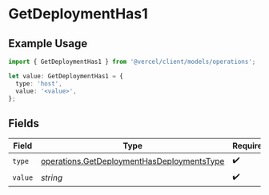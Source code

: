 # GetDeploymentHas1

## Example Usage

```typescript
import { GetDeploymentHas1 } from '@vercel/client/models/operations';

let value: GetDeploymentHas1 = {
  type: 'host',
  value: '<value>',
};
```

## Fields

| Field   | Type                                                                                                     | Required           | Description |
| ------- | -------------------------------------------------------------------------------------------------------- | ------------------ | ----------- |
| `type`  | [operations.GetDeploymentHasDeploymentsType](../../models/operations/getdeploymenthasdeploymentstype.md) | :heavy_check_mark: | N/A         |
| `value` | _string_                                                                                                 | :heavy_check_mark: | N/A         |
